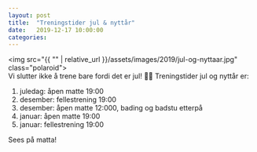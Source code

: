 ```yaml
---
layout: post
title:  "Treningstider jul & nyttår"
date:   2019-12-17 10:00:00
categories:
---
```

<img src="{{ "" | relative_url }}/assets/images/2019/jul-og-nyttaar.jpg" class="polaroid">
<br/>
Vi slutter ikke å trene bare fordi det er jul! 🎅🎄
Treningstider jul og nyttår er:

1. juledag: åpen matte 19:00
27. desember: fellestrening 19:00
31. desember: åpen matte 12:000, bading og badstu etterpå
1. januar: åpen matte 19:00
3. januar: fellestrening 19:00

Sees på matta!
